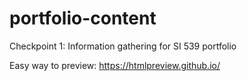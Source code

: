 # portfolio-content
Checkpoint 1: Information gathering for SI 539 portfolio

Easy way to preview: https://htmlpreview.github.io/
